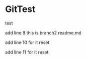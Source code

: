 # GitTest
test

add line 8
this is branch2 readme.md

add line 10 for it reset

add line 11 for it reset
